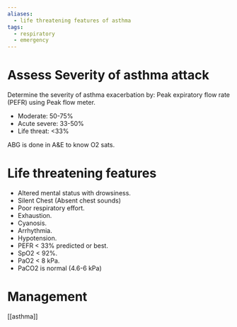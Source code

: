 ```yaml
---
aliases:
  - life threatening features of asthma
tags:
  - respiratory
  - emergency
---
```

# Assess Severity of asthma attack
Determine the severity of asthma exacerbation by: Peak expiratory flow rate (PEFR) using Peak flow meter.
- Moderate: 50-75%
- Acute severe: 33-50%
- Life threat: <33%

ABG is done in A&E to know O2 sats. 

# Life threatening features
- Altered mental status with drowsiness.
- Silent Chest (Absent chest sounds)
- Poor respiratory effort.
- Exhaustion.
- Cyanosis.
- Arrhythmia.
- Hypotension.
- PEFR < 33% predicted or best.
- SpO2 < 92%.
- PaO2 < 8 kPa.
- PaCO2 is normal (4.6-6 kPa)

# Management
[[asthma]]